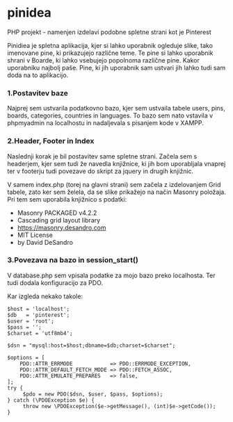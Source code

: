 # pinidea
 PHP projekt - namenjen izdelavi podobne spletne strani kot je Pinterest
 
 Pinidiea je spletna aplikacija, kjer si lahko uporabnik ogleduje slike, tako imenovane pine, ki prikazujejo različne teme. Te pine si lahko uporabnik shrani v Boarde, ki lahko vsebujejo popolnoma različne pine. Kakor uporabniku najbolj paše. Pine, ki jih uporabnik sam ustvari jih lahko tudi sam doda na to aplikacijo.
 

<h3>1.Postavitev baze</h3>
Najprej sem ustvarila podatkovno bazo, kjer sem ustvaila tabele users, pins, boards, categories, countries in languages. To bazo sem nato vstavila v phpmyadmin na localhostu in nadaljevala s pisanjem kode v XAMPP. 

<h3>2.Header, Footer in Index</h3>
Naslednji korak je bil postavitev same spletne strani. Začela sem s headerjem, kjer sem tudi že navedla knjižnice, ki jih bom uporabljala vnaprej ter v footerju tudi povezave do skript za jquery in drugih knjižnic.

V samem index.php (torej na glavni strani) sem začela z izdelovanjem Grid tabele, zato ker sem želela, da se slike prikažejo na način Masonry položaja. Pri tem sem uporabila knjižnico s podatki:
 * Masonry PACKAGED v4.2.2
 * Cascading grid layout library
 * https://masonry.desandro.com
 * MIT License
 * by David DeSandro
 
<h3>3.Povezava na bazo in session_start()</h3>
V database.php sem vpisala podatke za mojo bazo preko localhosta. Ter tudi dodala konfiguracijo za PDO.

Kar izgleda nekako takole:
```
$host = 'localhost';
$db   = 'pinterest';
$user = 'root';
$pass = '';
$charset = 'utf8mb4';

$dsn = "mysql:host=$host;dbname=$db;charset=$charset";

$options = [
    PDO::ATTR_ERRMODE            => PDO::ERRMODE_EXCEPTION,
    PDO::ATTR_DEFAULT_FETCH_MODE => PDO::FETCH_ASSOC,
    PDO::ATTR_EMULATE_PREPARES   => false,
];
try {
     $pdo = new PDO($dsn, $user, $pass, $options);
} catch (\PDOException $e) {
     throw new \PDOException($e->getMessage(), (int)$e->getCode());
}
```
